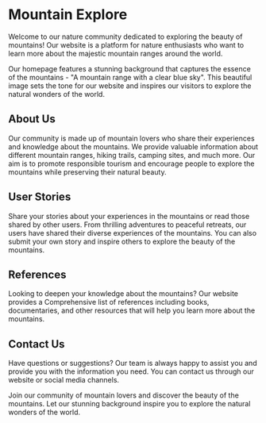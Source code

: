 <!--font:Poppins-->

# Mountain Explore

Welcome to our nature community dedicated to exploring the beauty of mountains! Our website is a platform for nature enthusiasts who want to learn more about the majestic mountain ranges around the world.

Our homepage features a stunning background that captures the essence of the mountains - "A mountain range with a clear blue sky". This beautiful image sets the tone for our website and inspires our visitors to explore the natural wonders of the world.

## About Us

Our community is made up of mountain lovers who share their experiences and knowledge about the mountains. We provide valuable information about different mountain ranges, hiking trails, camping sites, and much more. Our aim is to promote responsible tourism and encourage people to explore the mountains while preserving their natural beauty.

## User Stories

Share your stories about your experiences in the mountains or read those shared by other users. From thrilling adventures to peaceful retreats, our users have shared their diverse experiences of the mountains. You can also submit your own story and inspire others to explore the beauty of the mountains.

## References

Looking to deepen your knowledge about the mountains? Our website provides a Com<wbr>pre<wbr>hen<wbr>sive list of references including books, documentaries, and other resources that will help you learn more about the mountains.

## Contact Us

Have questions or suggestions? Our team is always happy to assist you and provide you with the information you need. You can contact us through our website or social media channels.

Join our community of mountain lovers and discover the beauty of the mountains. Let our stunning background inspire you to explore the natural wonders of the world.

<!--

Write me content for website with wallpaper which alt text is:

"A mountain range with a clear blue sky"

The name/title of the page should not be 1:1 copy of the alt text but rather a real content of the website which is using this wallpaper.

- Use markdown format
- Start with heading
- Heading should be short and concise
- The content should look like a real website
- The website should not be about the wallpaper, wallpaper is just a related background
- Heading should be contain work "wallpaper" or "background"
- Include real sections like references, contact, user stories, etc. use things relevant to the page purpose.
- Feel free to use structure like headings, bullets, numbering, blockquotes, paragraphs, horizontal lines, etc.
- You can use formatting like bold or _italic_
- You can include UTF-8 emojis
- Links should be only #hash anchors (and you can refer to the document itself)
- Do not include images


---


# Explore the Serene Beauty of Mountains - A Perfect Wallpaper for Your Desktop

Welcome to our website dedicated to exploring the beauty of mountains! Our website is a platform for nature enthusiasts who want to learn more about the majestic mountain ranges around the world.

Our homepage features a stunning wallpaper that captures the essence of the mountains - "A mountain range with a clear blue sky". This wallpaper is perfect for your desktop and will transport you to the serene beauty of the mountains every time you log in.

## About Us

Our website is a community of mountain lovers who share their experiences and knowledge about the mountains. We provide valuable information about different mountain ranges, hiking trails, camping sites, and much more. Our aim is to promote responsible tourism and encourage people to explore the mountains while preserving their natural beauty.

## User Stories

We have a dedicated section where users can share their stories about their experiences in the mountains. From thrilling adventures to peaceful retreats, our users have shared their diverse experiences of the mountains. You can also submit your own story and inspire others to explore the beauty of the mountains.

## References

Our website provides a Com<wbr>pre<wbr>hen<wbr>sive list of references for those who want to learn more about the mountains. From books to documentaries, we have curated a list of resources that will help you deepen your knowledge about the mountains.

## Contact Us

If you have any questions or suggestions, feel free to reach out to us. Our team is always happy to assist you and provide you with the information you need. You can contact us through our website or social media channels.

Join our community of mountain lovers and explore the serene beauty of the mountains. Download our "Mountain range with a clear blue sky" wallpaper and make it your desktop background today!


---


Heading should not include word "wallpaper". The website should not be about the wallpaper itself, wallpaper is just a related background, rewrite whole content.


---


# Discover the Majestic Beauty of Mountains with Our Nature Community

Welcome to our nature community dedicated to exploring the beauty of mountains! Our website is a platform for nature enthusiasts who want to learn more about the majestic mountain ranges around the world.

Our homepage features a stunning background that captures the essence of the mountains - "A mountain range with a clear blue sky". This beautiful image sets the tone for our website and inspires our visitors to explore the natural wonders of the world.

## About Us

Our community is made up of mountain lovers who share their experiences and knowledge about the mountains. We provide valuable information about different mountain ranges, hiking trails, camping sites, and much more. Our aim is to promote responsible tourism and encourage people to explore the mountains while preserving their natural beauty.

## User Stories

We have a dedicated section where users can share their stories about their experiences in the mountains. From thrilling adventures to peaceful retreats, our users have shared their diverse experiences of the mountains. You can also submit your own story and inspire others to explore the beauty of the mountains.

## References

Our website provides a Com<wbr>pre<wbr>hen<wbr>sive list of references for those who want to learn more about the mountains. From books to documentaries, we have curated a list of resources that will help you deepen your knowledge about the mountains.

## Contact Us

If you have any questions or suggestions, feel free to reach out to us. Our team is always happy to assist you and provide you with the information you need. You can contact us through our website or social media channels.

Join our community of mountain lovers and discover the majestic beauty of the mountains. Let our stunning background inspire you to explore the natural wonders of the world.


---


Heading is too long, rewrite whole content.


---


# Discover the Beauty of Mountains with Our Nature Community

Welcome to our nature community dedicated to exploring the beauty of mountains! Our website is a platform for nature enthusiasts who want to learn more about the majestic mountain ranges around the world.

Our homepage features a stunning background that captures the essence of the mountains - "A mountain range with a clear blue sky". This beautiful image sets the tone for our website and inspires our visitors to explore the natural wonders of the world.

## About Us

Our community is made up of mountain lovers who share their experiences and knowledge about the mountains. We provide valuable information about different mountain ranges, hiking trails, camping sites, and much more. Our aim is to promote responsible tourism and encourage people to explore the mountains while preserving their natural beauty.

## User Stories

Share your stories about your experiences in the mountains or read those shared by other users. From thrilling adventures to peaceful retreats, our users have shared their diverse experiences of the mountains. You can also submit your own story and inspire others to explore the beauty of the mountains.

## References

Looking to deepen your knowledge about the mountains? Our website provides a Com<wbr>pre<wbr>hen<wbr>sive list of references including books, documentaries, and other resources that will help you learn more about the mountains.

## Contact Us

Have questions or suggestions? Our team is always happy to assist you and provide you with the information you need. You can contact us through our website or social media channels.

Join our community of mountain lovers and discover the beauty of the mountains. Let our stunning background inspire you to explore the natural wonders of the world.


---


Heading is too long, rewrite whole content.


---


# Explore the Beauty of Mountains with Our Nature Community

Welcome to our nature community dedicated to exploring the beauty of mountains! Our website is a platform for nature enthusiasts who want to learn more about the majestic mountain ranges around the world.

Our homepage features a stunning background that captures the essence of the mountains - "A mountain range with a clear blue sky". This beautiful image sets the tone for our website and inspires our visitors to explore the natural wonders of the world.

## About Us

Our community is made up of mountain lovers who share their experiences and knowledge about the mountains. We provide valuable information about different mountain ranges, hiking trails, camping sites, and much more. Our aim is to promote responsible tourism and encourage people to explore the mountains while preserving their natural beauty.

## User Stories

Share your stories about your experiences in the mountains or read those shared by other users. From thrilling adventures to peaceful retreats, our users have shared their diverse experiences of the mountains. You can also submit your own story and inspire others to explore the beauty of the mountains.

## References

Looking to deepen your knowledge about the mountains? Our website provides a Com<wbr>pre<wbr>hen<wbr>sive list of references including books, documentaries, and other resources that will help you learn more about the mountains.

## Contact Us

Have questions or suggestions? Our team is always happy to assist you and provide you with the information you need. You can contact us through our website or social media channels.

Join our community of mountain lovers and discover the beauty of the mountains. Let our stunning background inspire you to explore the natural wonders of the world.


---


Write me a Google font which is best fitting for the website.

Pick from the list:
- Open Sans
- Orbitron
- Inter
- Dancing Script
- Lobster
- Great Vibes
- Alegreya
- Poppins
- Futura
- Roboto
- Montserrat
- Barlow Condensed
- Exo 2
- Raleway
- Lato
- IBM Plex Sans
- Playfair Display


Write just the font name nothing else.


---


Poppins

-->

